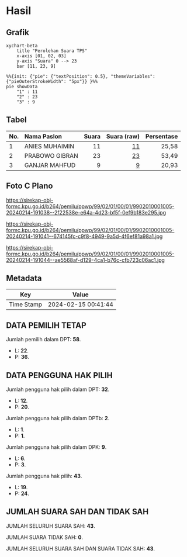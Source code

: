 # Hasil

## Grafik

```mermaid
xychart-beta
    title "Perolehan Suara TPS"
    x-axis [01, 02, 03]
    y-axis "Suara" 0 --> 23
    bar [11, 23, 9]
```

```mermaid
%%{init: {"pie": {"textPosition": 0.5}, "themeVariables": {"pieOuterStrokeWidth": "5px"}} }%%
pie showData
    "1" : 11
    "2" : 23
    "3" : 9
```

## Tabel

| No. | Nama Paslon    | Suara | Suara (raw) | Persentase |
|:--- |:-------------- | -----:| -----------:| ----------:|
| 1   | ANIES MUHAIMIN | 11    | [11][p-1]   | 25,58      |
| 2   | PRABOWO GIBRAN | 23    | [23][p-2]   | 53,49      |
| 3   | GANJAR MAHFUD  | 9     | [9][p-3]    | 20,93      |


[p-1]: https://github.com/gigit-pemilu/pemilu-2024-99-luar-negeri/blob/main/pilpres/hitung-suara/sub/99-luar-negeri/sub/02-abuja-nigeria/sub/01-abuja-nigeria/sub/0001-abuja-nigeria/sub/005-tps-001/sub/paslon-1.txt
[p-2]: https://github.com/gigit-pemilu/pemilu-2024-99-luar-negeri/blob/main/pilpres/hitung-suara/sub/99-luar-negeri/sub/02-abuja-nigeria/sub/01-abuja-nigeria/sub/0001-abuja-nigeria/sub/005-tps-001/sub/paslon-2.txt
[p-3]: https://github.com/gigit-pemilu/pemilu-2024-99-luar-negeri/blob/main/pilpres/hitung-suara/sub/99-luar-negeri/sub/02-abuja-nigeria/sub/01-abuja-nigeria/sub/0001-abuja-nigeria/sub/005-tps-001/sub/paslon-3.txt

## Foto C Plano

https://sirekap-obj-formc.kpu.go.id/b264/pemilu/ppwp/99/02/01/00/01/9902010001005-20240214-191038--2f22538e-e64a-4d23-bf5f-0ef9b183e295.jpg

https://sirekap-obj-formc.kpu.go.id/b264/pemilu/ppwp/99/02/01/00/01/9902010001005-20240214-191041--674145fc-c9f8-4949-9a5d-4f6ef81a98a1.jpg

https://sirekap-obj-formc.kpu.go.id/b264/pemilu/ppwp/99/02/01/00/01/9902010001005-20240214-191044--ae5568af-d129-4ca1-b76c-cfb723c06ac1.jpg


## Metadata

| Key        | Value               |
| ---------- | ------------------- |
| Time Stamp | 2024-02-15 00:41:44 |


## DATA PEMILIH TETAP

Jumlah pemilih dalam DPT: **58**.
 * L: **22**.
 * P: **36**.

## DATA PENGGUNA HAK PILIH

Jumlah pengguna hak pilih dalam DPT: **32**.
 * L: **12**.
 * P: **20**.

Jumlah pengguna hak pilih dalam DPTb: **2**.
 * L: **1**.
 * P: **1**.

Jumlah pengguna hak pilih dalam DPK: **9**.
 * L: **6**.
 * P: **3**.

Jumlah pengguna hak pilih: **43**.
 * L: **19**.
 * P: **24**.

## JUMLAH SUARA SAH DAN TIDAK SAH

JUMLAH SELURUH SUARA SAH: **43**.

JUMLAH SUARA TIDAK SAH: **0**.

JUMLAH SELURUH SUARA SAH DAN SUARA TIDAK SAH: **43**.


